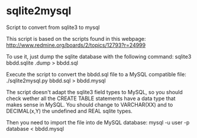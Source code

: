 sqlite2mysql
============

Script to convert from sqlite3 to mysql

This script is based on the scripts found in this webpage:
http://www.redmine.org/boards/2/topics/12793?r=24999

To use it, just dump the sqlite database with the following command:
sqlite3 bbdd.sqlite .dump > bbdd.sql

Execute the script to convert the bbdd.sql file to a MySQL compatible file:
./sqlite2mysql.py bbdd.sql > bbdd.mysql

The script doesn't adapt the sqlite3 field types to MySQL, so you should check wether all the CREATE TABLE statements have a data type that makes sense in MySQL. You should change to VARCHAR(XX) and to DECIMAL(x,Y) the undefined and REAL sqlite types.

Then you need to import the file into de MySQL database:
mysql -u user -p database < bbdd.mysql
